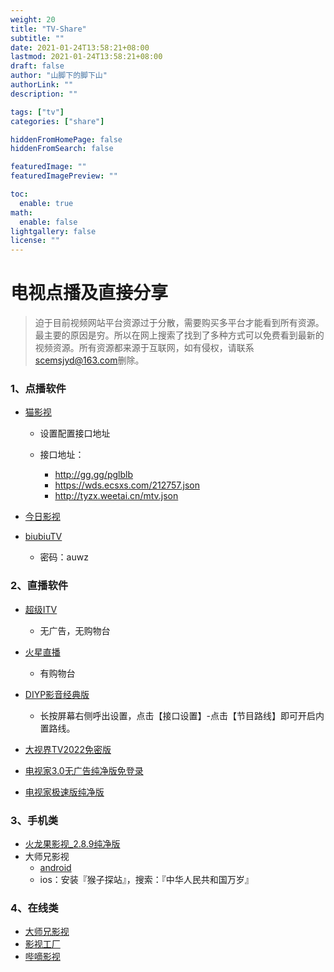 ```yaml
---
weight: 20
title: "TV-Share"
subtitle: ""
date: 2021-01-24T13:58:21+08:00
lastmod: 2021-01-24T13:58:21+08:00
draft: false
author: "山脚下的脚下山"
authorLink: ""
description: ""

tags: ["tv"]
categories: ["share"]

hiddenFromHomePage: false
hiddenFromSearch: false

featuredImage: ""
featuredImagePreview: ""

toc:
  enable: true
math:
  enable: false
lightgallery: false
license: ""
---
```

# 电视点播及直接分享

> 迫于目前视频网站平台资源过于分散，需要购买多平台才能看到所有资源。最主要的原因是穷。所以在网上搜索了找到了多种方式可以免费看到最新的视频资源。所有资源都来源于互联网，如有侵权，请联系<scemsjyd@163.com>删除。

### 1、点播软件

- [猫影视](https://sharerw.lanzoux.com/b0afu5apg)

  - 设置配置接口地址

  - 接口地址：
    - http://gg.gg/pglblb
    - https://wds.ecsxs.com/212757.json
    - http://tyzx.weetai.cn/mtv.json
- [今日影视](https://sharerw.lanzoux.com/b0agacz6f)
- [biubiuTV](https://biubiuhd.lanzout.com/b02isykwf)
  - 密码：auwz

### 2、直播软件

- [超级ITV](https://sharerw.lanzoux.com/b0aggpogd)
  - 无广告，无购物台
- [火星直播](http://www.tvhuoxing.com/)
  - 有购物台
- [DIYP影音经典版](https://sharerw.lanzoui.com/ilGU7ysywsb)
  - 长按屏幕右侧呼出设置，点击【接口设置】-点击【节目路线】即可开启内置路线。
- [大视界TV2022免密版](https://sharerw.lanzoui.com/iThwUz2onba)

- [电视家3.0无广告纯净版免登录](https://sharerw.lanzoui.com/b0agj80ed)
- [电视家极速版纯净版](https://sharerw.lanzoui.com/iu64wxlsf0h)


### 3、手机类

- [火龙果影视_2.8.9纯净版](https://sharerw.lanzoui.com/ifi0Pz4xfhe)
- 大师兄影视
  - [android](https://oss.shandianpan.com/f601edaec65ed50fa3779610fad579b0.apk)
  - ios：安装『猴子探站』，搜索：『中华人民共和国万岁』

### 4、在线类

- [大师兄影视](https://dsxys.com)
- [影视工厂](http://ysgc.cc/)
- [哔嘀影视](www.btbdys.com)


